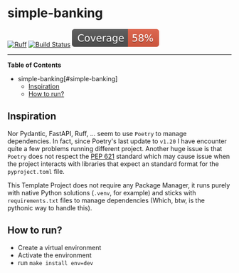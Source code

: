 # simple-banking

[![Ruff](https://img.shields.io/endpoint?url=https://raw.githubusercontent.com/charliermarsh/ruff/main/assets/badge/v1.json)](https://github.com/charliermarsh/ruff)
[![Build Status](https://github.com/Tomperez98/simple-banking/workflows/test/badge.svg?branch=main&event=push)](https://github.com/Tomperez98/simple-banking/actions?query=workflow%3Atest)
[![Coverage badge](https://github.com/Tomperez98/simple-banking/raw/python-coverage-comment-action-data/badge.svg)](https://github.com/Tomperez98/simple-banking/tree/python-coverage-comment-action-data)



-----

**Table of Contents**

- simple-banking[#simple-banking]
  - [Inspiration](#inspiration)
  - [How to run?](#how-to-run)

## Inspiration
Nor Pydantic, FastAPI, Ruff, ... seem to use `Poetry` to manage dependencies. In fact, since Poetry's last update to `v1.20` I have encounter quite a few problems running different project. Another huge issue is that `Poetry` does not respect the [PEP 621](https://peps.python.org/pep-0621/) standard which may cause issue when the project interacts with libraries that expect an standard format for the `pyproject.toml` file.

This Template Project does not require any Package Manager, it runs purely with native Python solutions (`.venv`, for example) and sticks with `requirements.txt` files to manage dependencies (Which, btw, is the pythonic way to handle this).

## How to run?
- Create a virtual environment
- Activate the environment
- run `make install env=dev`
